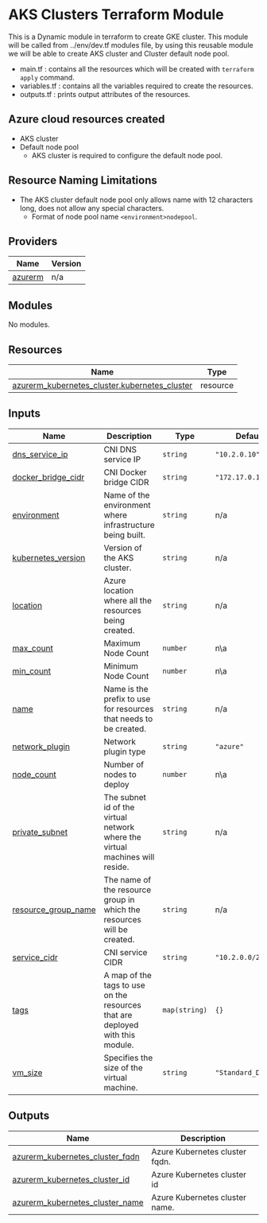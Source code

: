 # AKS Clusters Terraform Module
This is a Dynamic module in terraform to create GKE cluster. This module will be called from ../env/dev.tf modules file, by using this reusable module we will be able to create AKS cluster and Cluster default node pool.

* main.tf : contains all the resources which will be created with `terraform apply` command.
* variables.tf : contains all the variables required to create the resources.
* outputs.tf : prints output attributes of the resources.

## Azure cloud resources created
* AKS cluster
* Default node pool
    * AKS cluster is required to configure the default node pool.

## Resource Naming Limitations
* The AKS cluster default node pool only allows name with 12 characters long, does not allow any special characters.
    * Format of node pool name `<environment>nodepool`.

## Providers

| Name | Version |
|------|---------|
| <a name="provider_azurerm"></a> [azurerm](#provider\_azurerm) | n/a |

## Modules

No modules.

## Resources

| Name | Type |
|------|------|
| [azurerm_kubernetes_cluster.kubernetes_cluster](https://registry.terraform.io/providers/hashicorp/azurerm/latest/docs/resources/kubernetes_cluster) | resource |

## Inputs

| Name | Description | Type | Default | Required |
|------|-------------|------|---------|:--------:|
| <a name="input_dns_service_ip"></a> [dns\_service\_ip](#input\_dns\_service\_ip) | CNI DNS service IP | `string` | `"10.2.0.10"` | no |
| <a name="input_docker_bridge_cidr"></a> [docker\_bridge\_cidr](#input\_docker\_bridge\_cidr) | CNI Docker bridge CIDR | `string` | `"172.17.0.1/16"` | no |
| <a name="input_environment"></a> [environment](#input\_environment) | Name of the environment where infrastructure being built. | `string` | n/a | yes |
| <a name="input_kubernetes_version"></a> [kubernetes\_version](#input\_kubernetes\_version) | Version of the AKS cluster. | `string` | n/a | yes |
| <a name="input_location"></a> [location](#input\_location) | Azure location where all the resources being created. | `string` | n/a | yes |
| <a name="input_max_count"></a> [max\_count](#input\_max\_count) | Maximum Node Count | `number` | n\a | yes |
| <a name="input_min_count"></a> [min\_count](#input\_min\_count) | Minimum Node Count | `number` | n\a | yes |
| <a name="input_name"></a> [name](#input\_name) | Name is the prefix to use for resources that needs to be created. | `string` | n/a | yes |
| <a name="input_network_plugin"></a> [network\_plugin](#input\_network\_plugin) | Network plugin type | `string` | `"azure"` | no |
| <a name="input_node_count"></a> [node\_count](#input\_node\_count) | Number of nodes to deploy | `number` | n\a | yes |
| <a name="input_private_subnet"></a> [private\_subnet](#input\_private\_subnet) | The subnet id of the virtual network where the virtual machines will reside. | `string` | n/a | yes |
| <a name="input_resource_group_name"></a> [resource\_group\_name](#input\_resource\_group\_name) | The name of the resource group in which the resources will be created. | `string` | n/a | yes |
| <a name="input_service_cidr"></a> [service\_cidr](#input\_service\_cidr) | CNI service CIDR | `string` | `"10.2.0.0/24"` | no |
| <a name="input_tags"></a> [tags](#input\_tags) | A map of the tags to use on the resources that are deployed with this module. | `map(string)` | `{}` | no |
| <a name="input_vm_size"></a> [vm\_size](#input\_vm\_size) | Specifies the size of the virtual machine. | `string` | `"Standard_DS2_v2"` | no |

## Outputs

| Name | Description |
|------|-------------|
| <a name="output_azurerm_kubernetes_cluster_fqdn"></a> [azurerm\_kubernetes\_cluster\_fqdn](#output\_azurerm\_kubernetes\_cluster\_fqdn) | Azure Kubernetes cluster fqdn. |
| <a name="output_azurerm_kubernetes_cluster_id"></a> [azurerm\_kubernetes\_cluster\_id](#output\_azurerm\_kubernetes\_cluster\_id) | Azure Kubernetes cluster id |
| <a name="output_azurerm_kubernetes_cluster_name"></a> [azurerm\_kubernetes\_cluster\_name](#output\_azurerm\_kubernetes\_cluster\_name) | Azure Kubernetes cluster name. |
